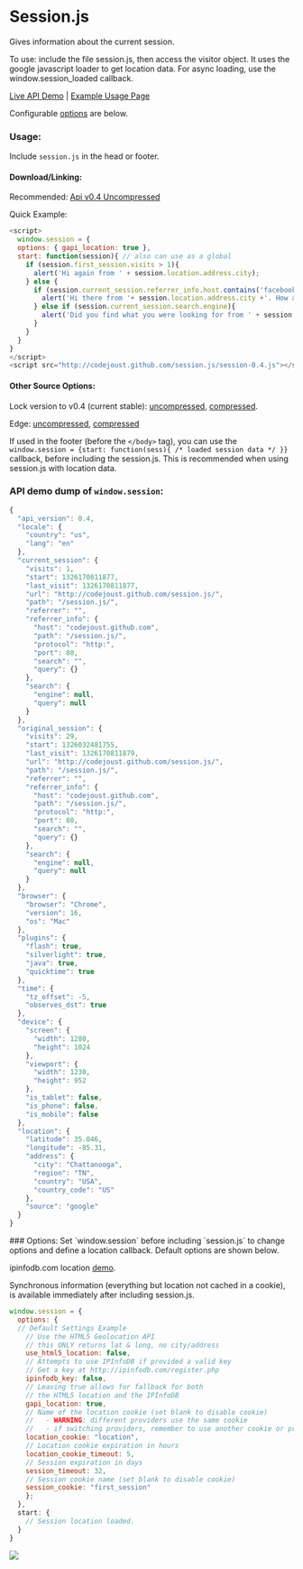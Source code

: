 Session.js
==

Gives information about the current session.

To use: include the file session.js, then access the visitor object.
It uses the google javascript loader to get location data.
For async loading, use the window.session_loaded callback.

[Live API Demo](http://go.iain.in/sessionjslivedemo01) | [Example Usage Page](http://go.iain.in/sessionjslivedemo02)

Configurable <a href="#options">options</a> are below.

### Usage:

Include `session.js` in the head or footer.

#### Download/Linking:
Recommended:
[Api v0.4 Uncompressed](http://codejoust.github.com/session.js/session-0.4.js)

Quick Example:
```js
<script>
  window.session = {
  options: { gapi_location: true },
  start: function(session){ // also can use as a global
    if (session.first_session.visits > 1){
      alert('Hi again from ' + session.location.address.city);
    } else {
      if (session.current_session.referrer_info.host.contains('facebook')){
        alert('Hi there from '+ session.location.address.city +'. How about liking us on facebook?');
      } else if (session.current_session.search.engine){
        alert('Did you find what you were looking for from ' + session.current_session.search.engine + '?');
      }
    }
  }
}
</script>
<script src="http://codejoust.github.com/session.js/session-0.4.js"></script>
```
#### Other Source Options:
Lock version to v0.4 (current stable):
[uncompressed](http://codejoust.github.com/session.js/session-0.4.js), 
[compressed](http://codejoust.github.com/session.js/session-0.4.min.js).

Edge:
[uncompressed](http://codejoust.github.com/session.js/session.js),
[compressed](http://codejoust.github.com/session.js/session.min.js) 


If used in the footer (before the `</body>` tag), you can use the `window.session = {start: function(sess){ /* loaded session data */ }}` callback, before including the session.js. This is recommended when using session.js with location data.

### API demo dump of `window.session`:

```js
{
  "api_version": 0.4,
  "locale": {
    "country": "us",
    "lang": "en"
  },
  "current_session": {
    "visits": 1,
    "start": 1326170811877,
    "last_visit": 1326170811877,
    "url": "http://codejoust.github.com/session.js/",
    "path": "/session.js/",
    "referrer": "",
    "referrer_info": {
      "host": "codejoust.github.com",
      "path": "/session.js/",
      "protocol": "http:",
      "port": 80,
      "search": "",
      "query": {}
    },
    "search": {
      "engine": null,
      "query": null
    }
  },
  "original_session": {
    "visits": 29,
    "start": 1326032481755,
    "last_visit": 1326170811879,
    "url": "http://codejoust.github.com/session.js/",
    "path": "/session.js/",
    "referrer": "",
    "referrer_info": {
      "host": "codejoust.github.com",
      "path": "/session.js/",
      "protocol": "http:",
      "port": 80,
      "search": "",
      "query": {}
    },
    "search": {
      "engine": null,
      "query": null
    }
  },
  "browser": {
    "browser": "Chrome",
    "version": 16,
    "os": "Mac"
  },
  "plugins": {
    "flash": true,
    "silverlight": true,
    "java": true,
    "quicktime": true
  },
  "time": {
    "tz_offset": -5,
    "observes_dst": true
  },
  "device": {
    "screen": {
      "width": 1280,
      "height": 1024
    },
    "viewport": {
      "width": 1230,
      "height": 952
    },
    "is_tablet": false,
    "is_phone": false,
    "is_mobile": false
  },
  "location": {
    "latitude": 35.046,
    "longitude": -85.31,
    "address": {
      "city": "Chattanooga",
      "region": "TN",
      "country": "USA",
      "country_code": "US"
    },
    "source": "google"
  }
}
```
<a name="options" />
### Options:
Set `window.session` before including `session.js` to change options and define a location callback.
Default options are shown below.

ipinfodb.com location [demo](http://codejoust.github.com/session.js/ipinfodb_demo.html).

Synchronous information (everything but location not cached in a cookie),
is available immediately after including session.js.

```js
window.session = {
  options: {
  // Default Settings Example
    // Use the HTML5 Geolocation API
    // this ONLY returns lat & long, no city/address
    use_html5_location: false,
    // Attempts to use IPInfoDB if provided a valid key
    // Get a key at http://ipinfodb.com/register.php
    ipinfodb_key: false,
    // Leaving true allows for fallback for both
    // the HTML5 location and the IPInfoDB
    gapi_location: true,
    // Name of the location cookie (set blank to disable cookie)
    //   - WARNING: different providers use the same cookie
    //   - if switching providers, remember to use another cookie or provide checks for old cookies
    location_cookie: "location",
    // Location cookie expiration in hours
    location_cookie_timeout: 5,
    // Session expiration in days
    session_timeout: 32,
    // Session cookie name (set blank to disable cookie)
    session_cookie: "first_session"
    };
  },
  start: {
    // Session location loaded.
  }
}
```

<img src="https://secure.codejoust.com/pix" />
